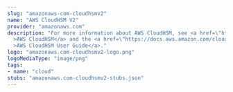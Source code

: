 ```yaml
---
slug: "amazonaws-com-cloudhsmv2"
name: "AWS CloudHSM V2"
provider: "amazonaws.com"
description: "For more information about AWS CloudHSM, see <a href=\"http://aws.amazon.com/cloudhsm/\"\
  >AWS CloudHSM</a> and the <a href=\"https://docs.aws.amazon.com/cloudhsm/latest/userguide/\"\
  >AWS CloudHSM User Guide</a>."
logo: "amazonaws.com-cloudhsmv2-logo.png"
logoMediaType: "image/png"
tags:
- name: "cloud"
stubs: "amazonaws.com-cloudhsmv2-stubs.json"
---
```

